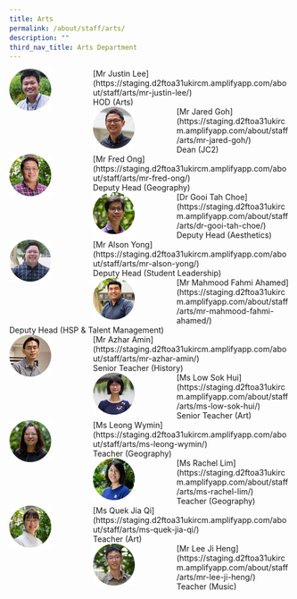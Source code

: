 ```yaml
---
title: Arts
permalink: /about/staff/arts/
description: ""
third_nav_title: Arts Department
---
```



<div>  
<div style="float: left">  
<img src="/images/Arts_JustinLee_s.jpg" 
    style="width:50%">
</div>  
<div></div>  
</div>	
[Mr Justin Lee](https://staging.d2ftoa31ukircm.amplifyapp.com/about/staff/arts/mr-justin-lee/) <br>
HOD (Arts)

<div>  
<div style="float: left">  
<img src="/images/Arts-Jared-Goh_s.jpg" 
    style="width:50%">
</div>  
<div></div>  
</div>	
[Mr Jared Goh](https://staging.d2ftoa31ukircm.amplifyapp.com/about/staff/arts/mr-jared-goh/) <br>
Dean (JC2)

<div>  
<div style="float: left">  
<img src="/images/Fred-Ong-s.jpg" 
    style="width:50%">
</div>  
<div></div>  
</div>	
[Mr Fred Ong](https://staging.d2ftoa31ukircm.amplifyapp.com/about/staff/arts/mr-fred-ong/)
<br>
Deputy Head (Geography)

<div>  
<div style="float: left">  
<img src="/images/Arts-Gooi-Tah-Choe_s.jpg" 
    style="width:50%">
</div>  
<div></div>  
</div>	
[Dr Gooi Tah Choe](https://staging.d2ftoa31ukircm.amplifyapp.com/about/staff/arts/dr-gooi-tah-choe/) <br>
Deputy Head (Aesthetics)

<div>  
<div style="float: left">  
<img src="/images/Arts_AlsonYong_s.jpg" 
    style="width:50%">
</div>  
<div></div>  
</div>	
[Mr Alson Yong](https://staging.d2ftoa31ukircm.amplifyapp.com/about/staff/arts/mr-alson-yong/) <br>
Deputy Head (Student Leadership)

<div>  
<div style="float: left">  
<img src="/images/Arts-Mahmood-Fahmi_s.jpg" 
    style="width:50%">
</div>  
<div></div>  
</div>	
[Mr Mahmood Fahmi Ahamed](https://staging.d2ftoa31ukircm.amplifyapp.com/about/staff/arts/mr-mahmood-fahmi-ahamed/) <br>
Deputy Head (HSP & Talent Management)

<div>  
<div style="float: left">  
<img src="/images/Arts-Azhar_s.jpg" 
    style="width:50%">
</div>  
<div></div>  
</div>	
[Mr Azhar Amin](https://staging.d2ftoa31ukircm.amplifyapp.com/about/staff/arts/mr-azhar-amin/) <br>
Senior Teacher (History)

<div>  
<div style="float: left">  
<img src="/images/Arts-Low-Sok-Hui_s.jpg" 
    style="width:50%">
</div>  
<div></div>  
</div>	
[Ms Low Sok Hui](https://staging.d2ftoa31ukircm.amplifyapp.com/about/staff/arts/ms-low-sok-hui/) <br>
Senior Teacher (Art)

<div>  
<div style="float: left">  
<img src="/images/Arts-Leong-Wymin_s.jpg" 
    style="width:50%">
</div>  
<div></div>  
</div>	
[Ms Leong Wymin](https://staging.d2ftoa31ukircm.amplifyapp.com/about/staff/arts/ms-leong-wymin/) <br>
Teacher (Geography)

<div>  
<div style="float: left">  
<img src="/images/Arts-Rachel-Lim_s.jpg" 
    style="width:50%">
</div>  
<div></div>  
</div>	
[Ms Rachel Lim](https://staging.d2ftoa31ukircm.amplifyapp.com/about/staff/arts/ms-rachel-lim/)
<br>
Teacher (Geography)

<div>  
<div style="float: left">  
<img src="/images/Quek-Jia-Qi-s.jpg" 
    style="width:50%">
</div>  
<div></div>  
</div>	
[Ms Quek Jia Qi](https://staging.d2ftoa31ukircm.amplifyapp.com/about/staff/arts/ms-quek-jia-qi/)
<br>
Teacher (Art)

<div>  
<div style="float: left">  
<img src="/images/Arts-Lee-Ji-Heng_s.jpg" 
    style="width:50%">
</div>  
<div></div>  
</div>	
[Mr Lee Ji Heng](https://staging.d2ftoa31ukircm.amplifyapp.com/about/staff/arts/mr-lee-ji-heng/)
<br>
Teacher (Music)